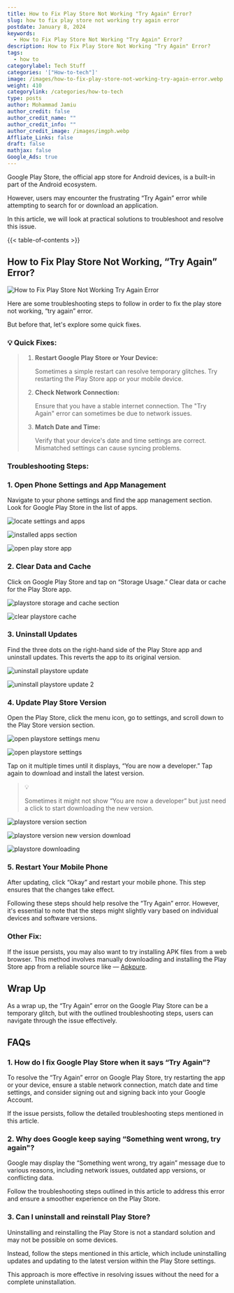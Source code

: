 ```yaml
---
title: How to Fix Play Store Not Working "Try Again" Error?
slug: how to fix play store not working try again error
postdate: January 8, 2024
keywords:
  - How to Fix Play Store Not Working "Try Again" Error?
description: How to Fix Play Store Not Working "Try Again" Error?
tags:
  - how to
categorylabel: Tech Stuff
categories: '["How-to-tech"]'
image: /images/how-to-fix-play-store-not-working-try-again-error.webp
weight: 410
categorylink: /categories/how-to-tech
type: posts
author: Mohammad Jamiu
author_credit: false
author_credit_name: ""
author_credit_info: ""
author_credit_image: /images/imgph.webp
Affliate_Links: false
draft: false
mathjax: false
Google_Ads: true
---
```

Google Play Store, the official app store for Android devices, is a built-in part of the Android ecosystem. 

However, users may encounter the frustrating “Try Again” error while attempting to search for or download an application. 

In this article, we will look at practical solutions to troubleshoot and resolve this issue.

{{< table-of-contents >}}

## **How to Fix Play Store Not Working, “Try Again” Error?**

![How to Fix Play Store Not Working Try Again Error](/images/how-to-fix-play-store-not-working-try-again-error.webp "How to Fix Play Store Not Working Try Again Error")

Here are some troubleshooting steps to follow in order to fix the play store not working, “try again” error. 

But before that, let's explore some quick fixes.

### :bulb: Quick Fixes:

> 1. **Restart Google Play Store or Your Device:**
>
>    Sometimes a simple restart can resolve temporary glitches. Try restarting the Play Store app or your mobile device.
> 2. **Check Network Connection:**
>
>    Ensure that you have a stable internet connection. The "Try Again" error can sometimes be due to network issues.
> 3. **Match Date and Time:**
>
>    Verify that your device's date and time settings are correct. Mismatched settings can cause syncing problems.

### **Troubleshooting Steps:**

### 1. Open Phone Settings and App Management

Navigate to your phone settings and find the app management section. Look for Google Play Store in the list of apps.

![locate settings and apps](/images/settings-1.webp "locate settings and apps")

![installed apps section](/images/apps-in-settings-2.webp "installed apps section")

![open play store app](/images/play-store-app-3.webp "open play store app")

### 2. Clear Data and Cache

Click on Google Play Store and tap on “Storage Usage.” Clear data or cache for the Play Store app.

![playstore storage and cache section](/images/clear-play-store-cache-4.webp "playstore storage and cache section")

![clear playstore cache](/images/clear-play-store-cache-5.webp "clear playstore cache")

### 3. Uninstall Updates

Find the three dots on the right-hand side of the Play Store app and uninstall updates. This reverts the app to its original version.

![uninstall playstore update](/images/uninstall-update-playstore-6.webp "uninstall playstore update")

![uninstall playstore update 2](/images/uninstall-update-playstore-7.webp "uninstall playstore update 2")

### 4. Update Play Store Version

Open the Play Store, click the menu icon, go to settings, and scroll down to the Play Store version section. 

![open playstore settings menu](/images/open-playstore-settings-8.webp "open playstore settings menu")

![open playstore settings](/images/open-playstore-settings-9.webp "open playstore settings")

Tap on it multiple times until it displays, “You are now a developer.” Tap again to download and install the latest version.

> :bulb:
>
> Sometimes it might not show “You are now a developer” but just need a click to start downloading the new version.

![playstore version section](/images/open-playstore-settings-10.webp "playstore version section")

![playstore version new version download](/images/open-playstore-settings-11.webp "playstore version new version download")

![playstore downloading](/images/playstore-update-12.webp "playstore downloading")

### 5. Restart Your Mobile Phone

After updating, click “Okay” and restart your mobile phone. This step ensures that the changes take effect.

Following these steps should help resolve the “Try Again” error. However, it's essential to note that the steps might slightly vary based on individual devices and software versions.

### **Other Fix:**

If the issue persists, you may also want to try installing APK files from a web browser. This method involves manually downloading and installing the Play Store app from a reliable source like — [Apkpure](https://apkpure.net/google-play-store/com.android.vending).

## **Wrap Up**

As a wrap up, the “Try Again” error on the Google Play Store can be a temporary glitch, but with the outlined troubleshooting steps, users can navigate through the issue effectively.

## **FAQs**

### 1. How do I fix Google Play Store when it says “Try Again”?

To resolve the “Try Again” error on Google Play Store, try restarting the app or your device, ensure a stable network connection, match date and time settings, and consider signing out and signing back into your Google Account. 

If the issue persists, follow the detailed troubleshooting steps mentioned in this article.

### 2. Why does Google keep saying “Something went wrong, try again"?

Google may display the “Something went wrong, try again” message due to various reasons, including network issues, outdated app versions, or conflicting data. 

Follow the troubleshooting steps outlined in this article to address this error and ensure a smoother experience on the Play Store.

### 3. Can I uninstall and reinstall Play Store?

Uninstalling and reinstalling the Play Store is not a standard solution and may not be possible on some devices. 

Instead, follow the steps mentioned in this article, which include uninstalling updates and updating to the latest version within the Play Store settings. 

This approach is more effective in resolving issues without the need for a complete uninstallation.